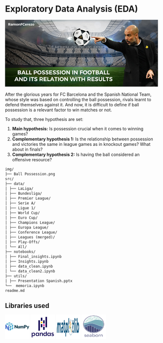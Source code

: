 <h1>Exploratory Data Analysis (EDA)</h1>
<div id="header" align="center">
  <img src="https://github.com/RamonFCerezo/EDA-Possession-in-football/blob/main/img/Ball%20Possession.png" width="800"/>
</div>

After the glorious years for FC Barcelona and the Spanish National Team, whose style was based on controlling the ball possession, rivals learnt to defend themselves against it. And now, it is difficult to define if ball possession is a relevant factor to win matches or not.

To study that, three hypothesis are set:
  <ol>
    <li><strong>Main hypothesis:</strong> Is possession crucial when it comes to winning games?</li>
    <li><strong>Complementary hypothesis 1:</strong> Is the relationship between possession and victories the same in league games as in knockout games? What about in finals?</li>
    <li><strong>Complementary hypothesis 2:</strong> Is having the ball considered an offensive resource?</li>
  </ol>
  
```
img/
├── Ball Possession.png
src/
├── data/
│ ├── LaLiga/
│ ├── Bundesliga/
│ ├── Premier League/
│ ├── Serie A/
│ ├── Ligue 1/
│ ├── World Cup/
│ ├── Euro Cup/
│ ├── Champions League/
│ ├── Europa League/
│ ├── Conference League/
│ ├── Leagues (merged)/
│ ├── Play-Offs/
│ └── All/
├── notebooks/
│ ├── Final_insights.ipynb
│ ├── Insights.ipynb
│ ├── data_clean.ipynb
│ └── data_clean2.ipynb
├── utils/
| ├── Presentation Spanish.pptx
└──  memoria.ipynb 
readme.md
```

<h2>Libraries used</h2>
<img src="https://github.com/devicons/devicon/blob/master/icons/numpy/numpy-original-wordmark.svg" title="Numpy" **alt="Numpy" width="80" height="80"/>
<img src="https://github.com/devicons/devicon/blob/master/icons/pandas/pandas-original-wordmark.svg" title="Pandas" **alt="Pandas" width="80" height="80"/>
<img src="https://github.com/RamonFCerezo/EDA-Possession-in-football/blob/main/img/matplotlib.svg" title="Pandas" **alt="Pandas" width="80" height="80"/>
<img src="https://github.com/RamonFCerezo/EDA-Possession-in-football/blob/main/img/Seaborn.svg" title="Pandas" **alt="Pandas" width="80" height="80"/>
